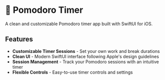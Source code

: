# 🍅 Pomodoro Timer

A clean and customizable Pomodoro timer app built with SwiftUI for iOS.

## Features

- **Customizable Timer Sessions** - Set your own work and break durations
- **Clean UI** - Modern SwiftUI interface following Apple's design guidelines
- **Session Management** - Track your Pomodoro sessions with an intuitive timer
- **Flexible Controls** - Easy-to-use timer controls and settings
